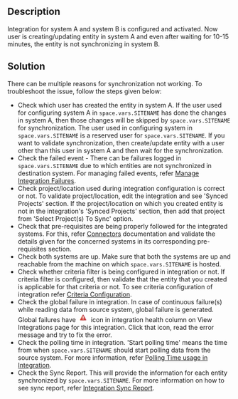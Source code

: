 ## Description

Integration for system A and system B is configured and activated. Now user is creating/updating entity in system A and even after waiting for 10-15 minutes, the entity is not synchronizing in system B. 

## Solution

There can be multiple reasons for synchronization not working. To troubleshoot the issue, follow the steps given below:

* Check which user has created the entity in system A. If the user used for configuring system A in <code class="expression">space.vars.SITENAME</code> has done the changes in system A, then those changes will be skipped by <code class="expression">space.vars.SITENAME</code> for synchronization. The user used in configuring system in <code class="expression">space.vars.SITENAME</code> is a reserved user for <code class="expression">space.vars.SITENAME</code>. If you want to validate synchronization, then create/update entity with a user other than this user in system A and then wait for the synchronization.
* Check the failed event - There can be failures logged in <code class="expression">space.vars.SITENAME</code> due to which entities are not synchronized in destination system. For managing failed events, refer [Manage Integration Failures](../../troubleshooting/manage-integration-failures.md).
* Check project/location used during integration configuration is correct or not. To validate project/location, edit the integration and see 'Synced Projects' section. If the project/location on which you created entity is not in the integration's 'Synced Projects' section, then add that project from 'Select Project(s) To Sync' option.
* Check that pre-requisites are being properly followed for the integrated systems. For this, refer [Connectors](../../../connectors/connectors.md) documentation and validate the details given for the concerned systems in its corresponding pre-requisites section.
* Check both systems are up. Make sure that both the systems are up and reachable from the machine on which <code class="expression">space.vars.SITENAME</code> is hosted.
* Check whether criteria filter is being configured in integration or not. If criteria filter is configured, then validate that the entity that you created is applicable for that criteria or not. To see criteria configuration of integration refer [Criteria Configuration](../../../integrate/integration-configuration.md#criteria-configuration).
* Check the global failure in integration. In case of continuous failure(s) while reading data from source system, global failure is generated. Global failures have ![Global Failure](../../../assets/Global_Failure.jpg) icon in integration health column on View Integrations page for this integration. Click that icon, read the error message and try to fix the error.  
* Check the polling time in integration. 'Start polling time' means the time from when <code class="expression">space.vars.SITENAME</code> should start polling data from the source system. For more information, refer [Polling Time usage in Integration](start-polling-time-usage-in-integration.md).
* Check the Sync Report. This will provide the information for each entity synchronized by <code class="expression">space.vars.SITENAME</code>. For more information on how to see sync report, refer [Integration Sync Report](../../troubleshooting/integration-sync-report.md).
